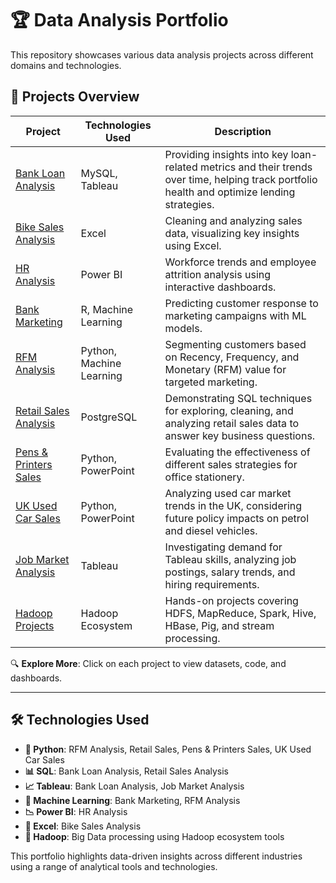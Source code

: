 # 🏆 Data Analysis Portfolio

This repository showcases various data analysis projects across different domains and technologies.

## 🚀 Projects Overview

| Project                                                                                           | Technologies Used        | Description                                                                                                                                  |
| ------------------------------------------------------------------------------------------------- | ------------------------ | -------------------------------------------------------------------------------------------------------------------------------------------- |
| [Bank Loan Analysis](<./Bank%20Loan%20Analysis(MySQL+Tableau%20Skill)/>)                          | MySQL, Tableau           | Providing insights into key loan-related metrics and their trends over time, helping track portfolio health and optimize lending strategies. |
| [Bike Sales Analysis](<./Bike%20Sales%20Analysis%20(Excel%20Skill)/>)                             | Excel                    | Cleaning and analyzing sales data, visualizing key insights using Excel.                                                                     |
| [HR Analysis](<./HR%20Analysis(PowerBi%20Skill)/>)                                                | Power BI                 | Workforce trends and employee attrition analysis using interactive dashboards.                                                               |
| [Bank Marketing](<./Bank%20Marketing(R%20+ML%20Skills)/>)                                         | R, Machine Learning      | Predicting customer response to marketing campaigns with ML models.                                                                          |
| [RFM Analysis](<./RFM%20Analysis(Python+ML%20Skill)/>)                                            | Python, Machine Learning | Segmenting customers based on Recency, Frequency, and Monetary (RFM) value for targeted marketing.                                           |
| [Retail Sales Analysis](<./Retail%20Sales%20Analysis%20(SQL%20Skill)/>)                           | PostgreSQL               | Demonstrating SQL techniques for exploring, cleaning, and analyzing retail sales data to answer key business questions.                      |
| [Pens & Printers Sales](<./Pens%20and%20Printers%20Sales%20Analysis(Python+PowerPoint%20Skill)/>) | Python, PowerPoint       | Evaluating the effectiveness of different sales strategies for office stationery.                                                            |
| [UK Used Car Sales](<./UK Used Car (Python+ PowerPoint Skill)/>)                                  | Python, PowerPoint       | Analyzing used car market trends in the UK, considering future policy impacts on petrol and diesel vehicles.                                 |
| [Job Market Analysis](<./Job%20Market%20Analysis(Tableau%20Skill)/>)                              | Tableau                  | Investigating demand for Tableau skills, analyzing job postings, salary trends, and hiring requirements.                                     |
| [Hadoop Projects](./HADOOP/)                                                                      | Hadoop Ecosystem         | Hands-on projects covering HDFS, MapReduce, Spark, Hive, HBase, Pig, and stream processing.                                                  |

🔍 **Explore More**: Click on each project to view datasets, code, and dashboards.

---

## 🛠️ Technologies Used

- **🐍 Python**: RFM Analysis, Retail Sales, Pens & Printers Sales, UK Used Car Sales
- **📊 SQL**: Bank Loan Analysis, Retail Sales Analysis
- **📈 Tableau**: Bank Loan Analysis, Job Market Analysis
- **🧠 Machine Learning**: Bank Marketing, RFM Analysis
- **📉 Power BI**: HR Analysis
- **📑 Excel**: Bike Sales Analysis
- **📂 Hadoop**: Big Data processing using Hadoop ecosystem tools

This portfolio highlights data-driven insights across different industries using a range of analytical tools and technologies.
